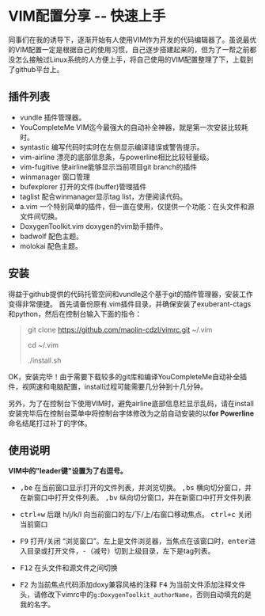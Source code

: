 VIM配置分享 -- 快速上手
===================

同事们在我的诱导下，逐渐开始有人使用VIM作为开发的代码编辑器了。虽说最优的VIM配置一定是根据自己的使用习惯，自己逐步搭建起来的，但为了一帮之前都没怎么接触过Linux系统的人方便上手，将自己使用的VIM配置整理了下，上载到了github平台上。


插件列表
-------------

- vundle
插件管理器。
- YouCompleteMe
VIM迄今最强大的自动补全神器，就是第一次安装比较耗时。
- syntastic
编写代码时实时在左侧显示编译错误或警告提示。
- vim-airline
漂亮的底部信息条，与powerline相比比较轻量级。
- vim-fugitive
使airline能够显示当前项目git branch的插件
- winmanager
窗口管理
- bufexplorer
打开的文件(buffer)管理插件
- taglist
配合winmanager显示tag list，方便阅读代码。
- a.vim
一个特别简单的插件，但一直在使用，仅提供一个功能：在头文件和源文件间切换。
- DoxygenToolkit.vim
doxygen的vim助手插件。
- badwolf
配色主题。
- molokai
配色主题。



安装
-------------
得益于github提供的代码托管空间和vundle这个基于git的插件管理器，安装工作变得非常便捷。
首先请备份原有.vim插件目录，并确保安装了exuberant-ctags和python，然后在控制台输入下面的指令：

> git clone https://github.com/maolin-cdzl/vimrc.git ~/.vim
>
> cd ~/.vim
>
> ./install.sh

OK，安装完毕！由于需要下载较多的git库和编译YouCompleteMe自动补全插件，视网速和电脑配置，install过程可能需要几分钟到十几分钟。

另外，为了在控制台下使用VIM时，避免airline底部信息栏显示乱码，请在install安装完毕后在控制台菜单中将控制台字体修改为之前自动安装的以**for Powerline**命名结尾打过补丁的字体。

使用说明
-----------

**VIM中的"leader键"设置为了右逗号。**

- <kbd>,be</kbd> 在当前窗口显示打开的文件列表，并浏览切换。
<kbd> ,bs</kbd> 横向切分窗口，并在新窗口中打开文件列表。
 <kbd>,bv</kbd> 纵向切分窗口，并在新窗口中打开文件列表

- <kbd>ctrl+w</kbd> 后跟 h/j/k/l 向当前窗口的左/下/上/右窗口移动焦点。
<kbd>ctrl+c</kbd> 关闭当前窗口

- <kbd>F9</kbd> 打开/关闭 “浏览窗口”。左上是文件浏览器，当焦点在该窗口时，<kbd>enter</kbd>进入目录或打开文件，<kbd>-</kbd>（减号）切到上级目录，左下是tag列表。

- <kbd>F12</kbd> 在头文件和源文件之间切换

- <kbd>F2</kbd> 为当前焦点代码添加doxy兼容风格的注释
<kbd>F4</kbd> 为当前文件添加注释文件头，请修改下vimrc中的`g:DoxygenToolkit_authorName`，否则自动填充的是我的名字。


